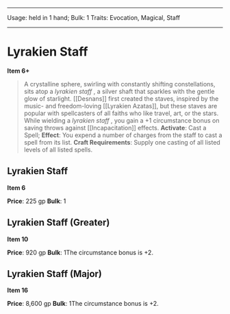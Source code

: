 
---
Usage: held in 1 hand;
Bulk: 1
Traits: Evocation, Magical, Staff

---

# Lyrakien Staff

**Item 6+**

> A crystalline sphere, swirling with constantly shifting constellations, sits atop a *lyrakien staff* , a silver shaft that sparkles with the gentle glow of starlight. [[Desnans]] first created the staves, inspired by the music- and freedom-loving [[Lyrakien Azatas]], but these staves are popular with spellcasters of all faiths who like travel, art, or the stars. While wielding a *lyrakien staff* , you gain a +1 circumstance bonus on saving throws against [[Incapacitation]] effects.
**Activate**: Cast a Spell;
**Effect**: You expend a number of charges from the staff to cast a spell from its list.
**Craft Requirements**: Supply one casting of all listed levels of all listed spells.

## Lyrakien Staff

**Item 6**

**Price**: 225 gp
**Bulk**: 1

## Lyrakien Staff (Greater)

**Item 10**

**Price**: 920 gp
**Bulk**: 1The circumstance bonus is +2.

## Lyrakien Staff (Major)

**Item 16**

**Price**: 8,600 gp
**Bulk**: 1The circumstance bonus is +2.
